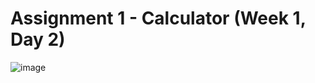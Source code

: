 # Assignment 1 - Calculator (Week 1, Day 2)

![image](https://user-images.githubusercontent.com/31407044/210238243-211c28cf-19b1-455c-9f2e-175a090f109f.png)

